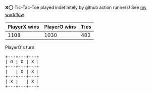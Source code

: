 :x::o: Tic-Tac-Toe played indefinitely by github action runners! See [my workflow](.github/workflows/play.yaml).

|PlayerX wins|PlayerO wins|Ties|
|-|-|-|
|1108|1030|483|

PlayerO's turn.

<pre>
+---+---+---+
| O | O | X |
+---+---+---+
|   | O | X |
+---+---+---+
| X |   | X |
+---+---+---+
</pre>